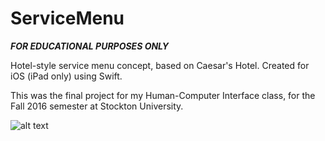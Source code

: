 # ServiceMenu
***FOR EDUCATIONAL PURPOSES ONLY***

Hotel-style service menu concept, based on Caesar's Hotel. 
Created for iOS (iPad only) using Swift.

This was the final project for my Human-Computer Interface class, for the Fall 2016 semester at Stockton University.

![alt text](https://www.dropbox.com/s/jtqaodi3s3pi198/Home.png?dl=1)
